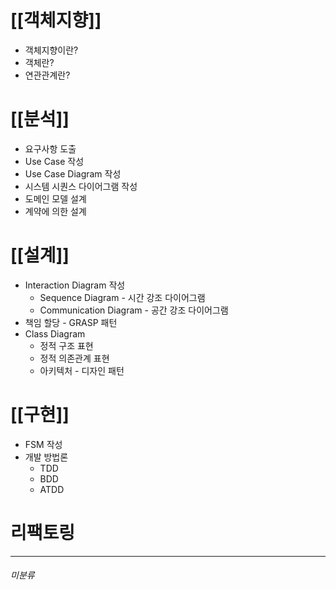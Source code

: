 # [[객체지향]]
- 객체지향이란?
- 객체란?
- 연관관계란?
# [[분석]]
- 요구사항 도출
- Use Case 작성
- Use Case Diagram 작성
- 시스템 시퀀스 다이어그램 작성
- 도메인 모델 설계
- 계약에 의한 설계
# [[설계]]
- Interaction Diagram 작성
	- Sequence Diagram - 시간 강조 다이어그램
	- Communication Diagram - 공간 강조 다이어그램
- 책임 할당 - GRASP 패턴
- Class Diagram
	- 정적 구조 표현
	- 정적 의존관계 표현
	- 아키텍처 - 디자인 패턴
# [[구현]]
- FSM 작성
- 개발 방법론
	- TDD
	- BDD
	- ATDD
# 리팩토링


---
###### 미분류
